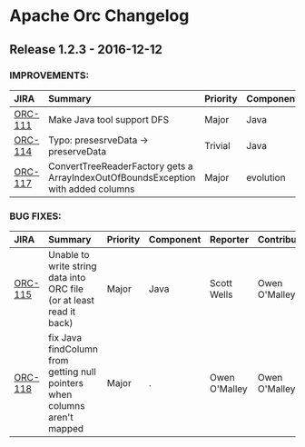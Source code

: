 
<!---
# Licensed to the Apache Software Foundation (ASF) under one
# or more contributor license agreements.  See the NOTICE file
# distributed with this work for additional information
# regarding copyright ownership.  The ASF licenses this file
# to you under the Apache License, Version 2.0 (the
# "License"); you may not use this file except in compliance
# with the License.  You may obtain a copy of the License at
#
#     http://www.apache.org/licenses/LICENSE-2.0
#
# Unless required by applicable law or agreed to in writing, software
# distributed under the License is distributed on an "AS IS" BASIS,
# WITHOUT WARRANTIES OR CONDITIONS OF ANY KIND, either express or implied.
# See the License for the specific language governing permissions and
# limitations under the License.
-->
# Apache Orc Changelog

## Release 1.2.3 - 2016-12-12



### IMPROVEMENTS:

| JIRA | Summary | Priority | Component | Reporter | Contributor |
|:---- |:---- | :--- |:---- |:---- |:---- |
| [ORC-111](https://issues.apache.org/jira/browse/ORC-111) | Make Java tool support DFS |  Major | Java | Junegunn Choi | Junegunn Choi |
| [ORC-114](https://issues.apache.org/jira/browse/ORC-114) | Typo: presesrveData → preserveData |  Trivial | Java | Seth Fitzsimmons | Seth Fitzsimmons |
| [ORC-117](https://issues.apache.org/jira/browse/ORC-117) | ConvertTreeReaderFactory gets a ArrayIndexOutOfBoundsException with added columns |  Major | evolution | Owen O'Malley | Owen O'Malley |


### BUG FIXES:

| JIRA | Summary | Priority | Component | Reporter | Contributor |
|:---- |:---- | :--- |:---- |:---- |:---- |
| [ORC-115](https://issues.apache.org/jira/browse/ORC-115) | Unable to write string data into ORC file (or at least read it back) |  Major | Java | Scott Wells | Owen O'Malley |
| [ORC-118](https://issues.apache.org/jira/browse/ORC-118) | fix Java findColumn from getting null pointers when columns aren't mapped |  Major | . | Owen O'Malley | Owen O'Malley |


